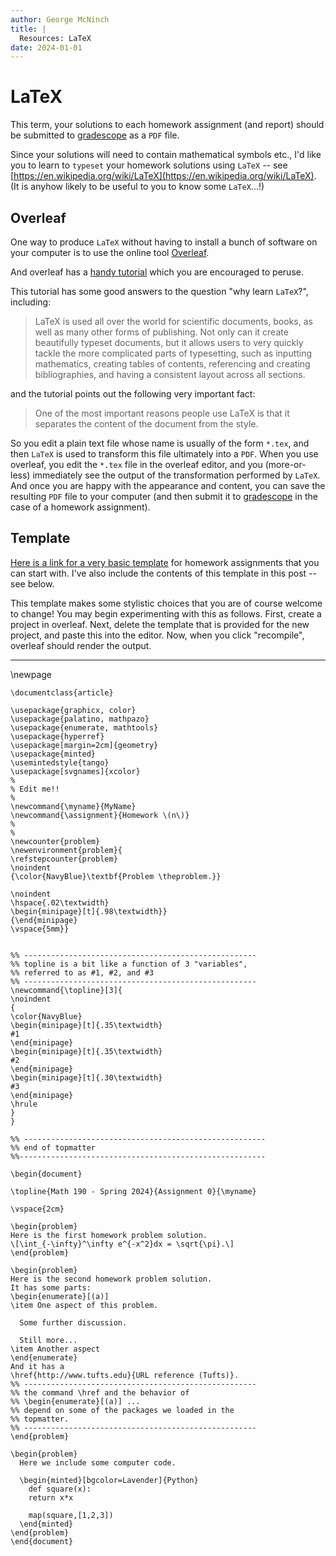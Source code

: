 ```yaml
---
author: George McNinch
title: |
  Resources: LaTeX
date: 2024-01-01
---
```


# LaTeX


This term, your solutions to each homework assignment (and report)
should be submitted to [gradescope](https://www.gradescope.com) as
a ``PDF`` file.

Since your solutions will need to contain mathematical symbols etc.,
I'd like you to learn to ``typeset`` your homework solutions using
``LaTeX`` -- see
[https://en.wikipedia.org/wiki/LaTeX](https://en.wikipedia.org/wiki/LaTeX). (It
is anyhow likely to be useful to you to know some ``LaTeX``...!)


## Overleaf


One way to produce ``LaTeX`` without having to install a bunch of
software on your computer is to use the online tool
[Overleaf](https://www.overleaf.com/).

And overleaf has a [handy
tutorial](https://www.overleaf.com/learn/latex/Learn_LaTeX_in_30_minutes)
which you are encouraged to peruse.

This tutorial has some good answers to the question "why learn
``LaTeX``?", including:

>  LaTeX is used all over the world for scientific documents, books,
>  as well as many other forms of publishing. Not only can it create
>  beautifully typeset documents, but it allows users to very quickly
>  tackle the more complicated parts of typesetting, such as inputting
>  mathematics, creating tables of contents, referencing and creating
>  bibliographies, and having a consistent layout across all sections.

and the tutorial points out the following very important fact:

>  One of the most important reasons people use LaTeX is that it
>  separates the content of the document from the style.

So you edit a plain text file whose name is usually of the form
``*.tex``, and then ``LaTeX`` is used to transform this file
ultimately into a ``PDF``.  When you use overleaf, you edit the
``*.tex`` file in the overleaf editor, and you (more-or-less)
immediately see the output of the transformation performed by
``LaTeX``. And once you are happy with the appearance and content, you
can save the resulting ``PDF`` file to your computer (and then submit
it to [gradescope](http://www.gradescope.com) in the case of a
homework assignment).

## Template


[Here is a link for a very basic
template](/course-assets/latex-template.tex) for homework assignments
that you can start with. I've also include the contents of this template in this post -- see below.

This template makes some stylistic choices that you are of course
welcome to change! You may begin experimenting with this as
follows. First, create a project in overleaf. Next, delete the
template that is provided for the new project, and paste this into the
editor. Now, when you click "recompile", overleaf should render the
output.



----

\newpage
``` {.latex}
\documentclass{article}
   
\usepackage{graphicx, color}
\usepackage{palatino, mathpazo}
\usepackage{enumerate, mathtools}
\usepackage{hyperref}
\usepackage[margin=2cm]{geometry}
\usepackage{minted}
\usemintedstyle{tango}
\usepackage[svgnames]{xcolor}
%
% Edit me!!
%
\newcommand{\myname}{MyName}
\newcommand{\assignment}{Homework \(n\)}
%
%
\newcounter{problem}
\newenvironment{problem}{
\refstepcounter{problem}
\noindent
{\color{NavyBlue}\textbf{Problem \theproblem.}}

\noindent
\hspace{.02\textwidth}
\begin{minipage}[t]{.98\textwidth}}
{\end{minipage}
\vspace{5mm}}


%% ----------------------------------------------------
%% topline is a bit like a function of 3 "variables", 
%% referred to as #1, #2, and #3
%% ----------------------------------------------------
\newcommand{\topline}[3]{
\noindent
{
\color{NavyBlue}
\begin{minipage}[t]{.35\textwidth}
#1
\end{minipage}
\begin{minipage}[t]{.35\textwidth}
#2
\end{minipage}
\begin{minipage}[t]{.30\textwidth}
#3
\end{minipage}
\hrule
}
}

%% ------------------------------------------------------
%% end of topmatter
%%-------------------------------------------------------

\begin{document}

\topline{Math 190 - Spring 2024}{Assignment 0}{\myname}

\vspace{2cm}

\begin{problem}
Here is the first homework problem solution.
\[\int_{-\infty}^\infty e^{-x^2}dx = \sqrt{\pi}.\]
\end{problem}

\begin{problem}
Here is the second homework problem solution.
It has some parts:
\begin{enumerate}[(a)]
\item One aspect of this problem.
  
  Some further discussion.

  Still more...
\item Another aspect
\end{enumerate}
And it has a 
\href{http://www.tufts.edu}{URL reference (Tufts)}.
%% ----------------------------------------------------     
%% the command \href and the behavior of
%% \begin{enumerate}[(a)] ...
%% depend on some of the packages we loaded in the
%% topmatter.
%% ----------------------------------------------------   
\end{problem}

\begin{problem}
  Here we include some computer code.

  \begin{minted}[bgcolor=Lavender]{Python}
    def square(x): 
    return x*x
    
    map(square,[1,2,3])
  \end{minted}
\end{problem}
\end{document}
```






